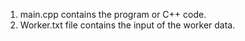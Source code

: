 1) main.cpp contains the program or C++ code.
2) Worker.txt file contains the input of the worker data.
